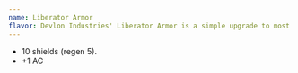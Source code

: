 ```yaml
---
name: Liberator Armor
flavor: Devlon Industries' Liberator Armor is a simple upgrade to most light armor.
---
```

- 10 shields (regen 5).
- +1 AC